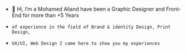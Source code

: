 - 👋 Hi, I’m a Mohamed Aliand have been a Graphic Designer and Front-End for more than +5 Years 
-     of experience in the field of Brand & identity Design, Print Design, 
-     UX/UI, Web Design I came here to show you my experiences


<!---
Mohamed-Ali-Mahmoud/Mohamed-Ali-Mahmoud is a ✨ special ✨ repository because its `README.md` (this file) appears on your GitHub profile.
You can click the Preview link to take a look at your changes.
--->
